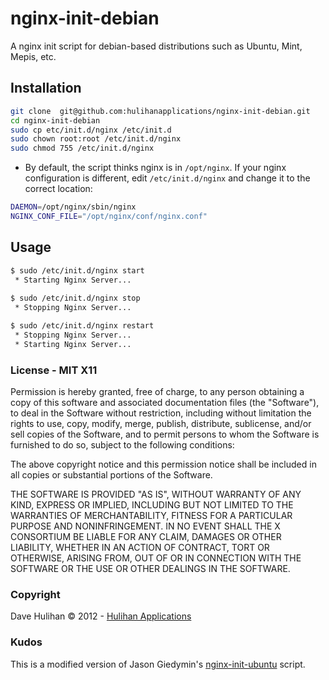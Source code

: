 # nginx-init-debian

A nginx init script for debian-based distributions such as Ubuntu, Mint, Mepis, etc.

## Installation

```sh
git clone  git@github.com:hulihanapplications/nginx-init-debian.git
cd nginx-init-debian
sudo cp etc/init.d/nginx /etc/init.d
sudo chown root:root /etc/init.d/nginx
sudo chmod 755 /etc/init.d/nginx
```

* By default, the script thinks nginx is in `/opt/nginx`. If your nginx configuration is different, edit `/etc/init.d/nginx` and change it to the correct location:
  
```sh
DAEMON=/opt/nginx/sbin/nginx
NGINX_CONF_FILE="/opt/nginx/conf/nginx.conf"
```


## Usage

```sh
$ sudo /etc/init.d/nginx start
 * Starting Nginx Server...                                                                             [ OK ]
 
$ sudo /etc/init.d/nginx stop
 * Stopping Nginx Server...                                                                             [ OK ]

$ sudo /etc/init.d/nginx restart
 * Stopping Nginx Server...                                                                             [ OK ]
 * Starting Nginx Server...                                                                             [ OK ]
```


### License - MIT X11

Permission is hereby granted, free of charge, to any person obtaining a copy of this
software and associated documentation files (the "Software"), to deal in the Software
without restriction, including without limitation the rights to use, copy, modify, merge,
publish, distribute, sublicense, and/or sell copies of the Software, and to permit 
persons to whom the Software is furnished to do so, subject to the following conditions:

The above copyright notice and this permission notice shall be included in all copies or 
substantial portions of the Software.

THE SOFTWARE IS PROVIDED "AS IS", WITHOUT WARRANTY OF ANY KIND, EXPRESS OR IMPLIED, INCLUDING 
BUT NOT LIMITED TO THE WARRANTIES OF MERCHANTABILITY, FITNESS FOR A PARTICULAR PURPOSE AND 
NONINFRINGEMENT. IN NO EVENT SHALL THE X CONSORTIUM BE LIABLE FOR ANY CLAIM, DAMAGES OR OTHER 
LIABILITY, WHETHER IN AN ACTION OF CONTRACT, TORT OR OTHERWISE, ARISING FROM, OUT OF OR IN 
CONNECTION WITH THE SOFTWARE OR THE USE OR OTHER DEALINGS IN THE SOFTWARE.

### Copyright

Dave Hulihan &copy; 2012 - [Hulihan Applications](http://www.hulihanapplications.com) 

### Kudos 

This is a modified version of Jason Giedymin's [nginx-init-ubuntu](http://code.google.com/p/nginx-init-ubuntu/) script. 
